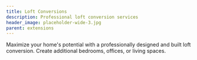 ```yaml
---
title: Loft Conversions
description: Professional loft conversion services
header_image: placeholder-wide-3.jpg
parent: extensions
---
```


Maximize your home's potential with a professionally designed and built loft conversion. Create additional bedrooms, offices, or living spaces.
